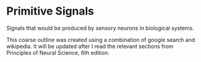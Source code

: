 # Primitive Signals
Signals that would be produced by sensory neurons in biological systems.

This coarse outline was created using a combination of google search and wikipedia. It will be updated after I read the relevant sections from Principles of Neural Science, 6th edition.
